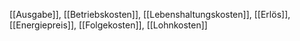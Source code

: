 [[Ausgabe]], [[Betriebskosten]], [[Lebenshaltungskosten]], [[Erlös]], [[Energiepreis]], [[Folgekosten]], [[Lohnkosten]]